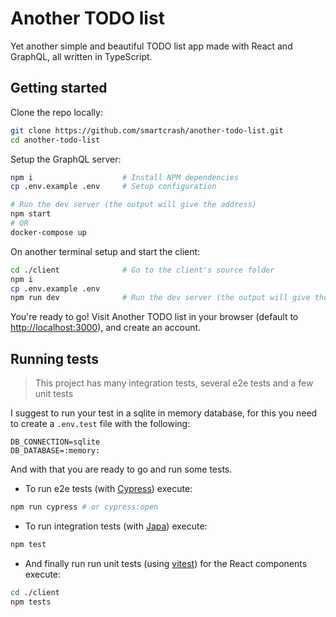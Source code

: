 # Another TODO list

Yet another simple and beautiful TODO list app made with React and GraphQL, all written in TypeScript.

## Getting started

Clone the repo locally:

```bash
git clone https://github.com/smartcrash/another-todo-list.git
cd another-todo-list
```

Setup the GraphQL server:
```bash
npm i                    # Install NPM dependencies
cp .env.example .env     # Setup configuration

# Run the dev server (the output will give the address)
npm start
# OR
docker-compose up
```

On another terminal setup and start the client:

```bash
cd ./client              # Go to the client's source folder
npm i
cp .env.example .env
npm run dev              # Run the dev server (the output will give the address):
```

You're ready to go! Visit Another TODO list in your browser (default to [http://localhost:3000](http://localhost:3000)), and create an account.



## Running tests

> This project has many integration tests, several e2e tests and a few unit tests

I suggest to run your test in a sqlite in memory database, for this you need to create a `.env.test` file with the following:

```
DB_CONNECTION=sqlite
DB_DATABASE=:memory:
```

And with that you are ready to go and run some tests.

- To run e2e tests (with [Cypress](https://www.cypress.io/)) execute:
```bash
npm run cypress # or cypress:open
```

- To run integration tests (with [Japa](https://japa.dev/)) execute:
```bash
npm test
```

- And finally run run unit tests (using [vitest](https://vitest.dev/)) for the React components execute:
```bash
cd ./client
npm tests
```
